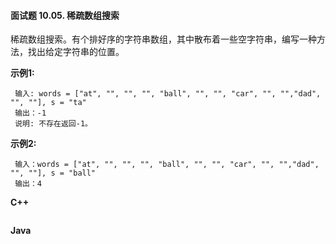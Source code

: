 #### 面试题 10.05. 稀疏数组搜索

稀疏数组搜索。有个排好序的字符串数组，其中散布着一些空字符串，编写一种方法，找出给定字符串的位置。

**示例1:**

```
 输入: words = ["at", "", "", "", "ball", "", "", "car", "", "","dad", "", ""], s = "ta"
 输出：-1
 说明: 不存在返回-1。
```

**示例2:**

```
 输入：words = ["at", "", "", "", "ball", "", "", "car", "", "","dad", "", ""], s = "ball"
 输出：4
```

**C++**

```C++

```

**Java**

```Java
```

